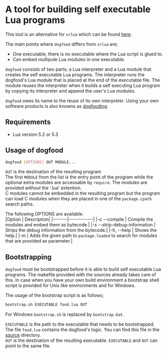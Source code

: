 # A tool for building self executable Lua programs

This tool is an alternative for ```srlua``` which can be found [here](http://tecgraf.puc-rio.br/~lhf/ftp/lua/).

The main points where ```dogfood``` differs from ```srlua``` are;

* One executable, there is no executable where the Lua script is glued to.
* Can embed multipule Lua modules in one executable.

```dogfood``` consists of two parts; a Lua interpreter and a Lua module that creates the self executable Lua programs.
The interpreter runs the dogfood's Lua module that is placed at the end of the executable file.
The module reuses the interpreter when it builds a self executing Lua program by copying its interpreter and append the user's Lua modules.

```dogfood``` owes its name to the reuse of its own interpreter.
Using your own software products is also knowns as [dogfooding](https://en.wikipedia.org/wiki/Eating_your_own_dog_food).

## Requirements

* Lua version 5.2 or 5.3

## Usage of dogfood

``` sh
dogfood [OPTIONS] OUT MODULE...
```

```OUT``` is the destination of the resulting program  
The first ```MODULE``` from the list is the entry point of the program while the optional extra modules are accessable by ```require```.
The modules are provided _without_ the '.lua' extention.  
C modules cannot be embedded in the resulting program but the program can load C modules when they are placed in one of the ```package.cpath``` search paths.

The following OPTIONS are available.  
|Option | Description|
|-------|------------|
|-c --compile | Compile the modules and embed them as bytecode.|
|-s --strip-debug-information | Strips the debug information from the bytecode.|
|-h, --help | Shows the help.|
|-m | Adds the given path to ```package.loaded``` to search for modules that are provided as parameter.|
                              
                              
## Bootstrapping

```dogfood``` must be bootstrapped before it is able to build self executable Lua programs.
The makefile provided with the sources already takes care of this.
In case when you have your own build environment a bootstrap shell script is provided for Unix like environments and for Windows.

The usage of the bootstrap script is as follows;

``` sh
bootstrap.sh EXECUTABLE food.lua OUT
```

For Windows ```bootstrap.sh``` is replaced by ```bootstrap.bat```.

```EXECUTABLE``` is the path to the executable that needs to be bootstrapped.  
The file ```food.lua``` contains the dogfood's logic.
You can find this file in the [source](/src) directory.  
```OUT``` is the destination of the resulting executable.
```EXECUTABLE``` and ```OUT``` can point to the same file.

